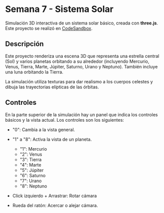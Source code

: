 # Semana 7 - Sistema Solar
Simulación 3D interactiva de un sistema solar básico, creada con **three.js**. Este proyecto se realizó en [CodeSandbox](https://codesandbox.io/p/sandbox/ig2526-s6-forked-jm3klw).

## Descripción
Este proyecto renderiza una escena 3D que representa una estrella central (Sol) y varios planetas orbitando a su alrededor (incluyendo Mercurio, Venus, Tierra, Marte, Júpiter, Saturno, Urano y Neptuno). También incluye una luna orbitando la Tierra.

La simulación utiliza texturas para dar realismo a los cuerpos celestes y dibuja las trayectorias elípticas de las órbitas.

## Controles
En la parte superior de la simulación hay un panel que indica los controles básicos y la vista actual. Los controles son los siguientes:
- "0": Cambia a la vista general.
- "1" a "8": Activa la vista de un planeta.
  - "1": Mercurio
  - "2": Venus
  - "3": Tierra
  - "4": Marte
  - "5": Júpiter
  - "6": Saturno
  - "7": Urano
  - "8": Neptuno

- Click izquierdo + Arrastrar: Rotar cámara
- Rueda del ratón: Acercar o alejar cámara.
